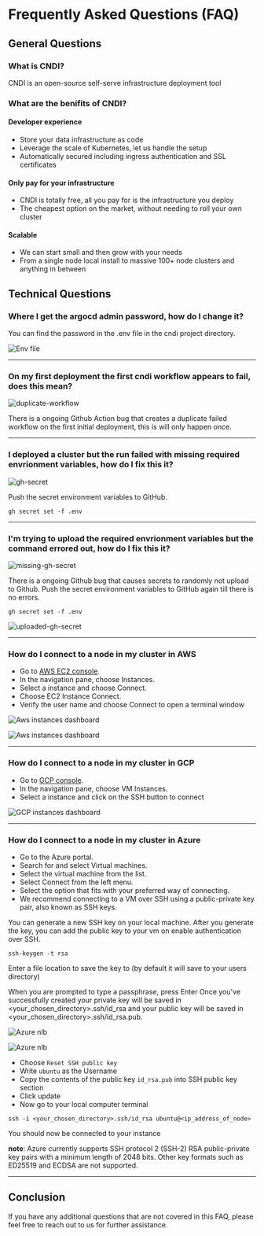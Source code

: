 # Frequently Asked Questions (FAQ)

## General Questions

### What is CNDI?

CNDI is an open-source self-serve infrastructure deployment tool

### What are the benifits of CNDI?

#### Developer experience
- Store your data infrastructure as code
- Leverage the scale of Kubernetes, let us handle the setup
- Automatically secured including ingress authentication and SSL certificates

#### Only pay for your infrastructure
- CNDI is totally free, all you pay for is the infrastructure you deploy
- The cheapest option on the market, without needing to roll your own cluster

#### Scalable
- We can start small and then grow with your needs
- From a single node local install to massive 100+ node clusters and anything in between


## Technical Questions

### Where I get the argocd admin password, how do I change it?

You can find the password in the .env file in the cndi project directory.

![Env file](/docs/frequently-asked-questions/img/argocd-password.png)

---

### On my first deployment the first cndi workflow appears to fail, does this mean? 

![duplicate-workflow](/docs/frequently-asked-questions/img/duplicate-workflow.png)

There is a ongoing Github Action bug that creates a duplicate failed workflow on the first initial deployment, this is will only happen once.

---

### I deployed a cluster but the run failed with missing required envrionment variables, how do I fix this it? 

![gh-secret](/docs/frequently-asked-questions/img/gh-secret.png)

Push the secret environment variables to GitHub.

```
gh secret set -f .env
```

---

### I'm trying to upload the required envrionment variables but the command errored out, how do I fix this it? 

![missing-gh-secret](/docs/frequently-asked-questions/img/missing-gh-secret.png)

There is a ongoing Github bug that causes secrets to randomly not upload to Github. Push the secret environment variables to GitHub again till there is no errors.

```
gh secret set -f .env
```

![uploaded-gh-secret](/docs/frequently-asked-questions/img/uploaded-gh-secret.png)

---

### How do I connect to a node in my cluster in AWS

- Go to [AWS EC2 console](https://console.aws.amazon.com/ec2/).
- In the navigation pane, choose Instances.
- Select a instance and choose Connect.
- Choose EC2 Instance Connect.
- Verify the user name and choose Connect to open a terminal window

![Aws instances dashboard](/docs/frequently-asked-questions/img/aws-instances-ui.png)

![Aws instances dashboard](/docs/frequently-asked-questions/img/aws-connect.png)

--- 

### How do I connect to a node in my cluster in GCP

- Go to [GCP console](https://console.cloud.google.com).
- In the navigation pane, choose VM Instances.
- Select a instance and click on the SSH button to connect

![GCP instances dashboard](/docs/frequently-asked-questions/img/gcp-instances-ui.png)

---

### How do I connect to a node in my cluster in Azure

- Go to the Azure portal.
- Search for and select Virtual machines.
- Select the virtual machine from the list.
- Select Connect from the left menu.
- Select the option that fits with your preferred way of connecting. 
- We recommend connecting to a VM over SSH using a public-private key pair, also known as SSH keys.

You can generate a new SSH key on your local machine. After you generate the key, you can add the public key to your vm on enable authentication over SSH.

```
ssh-keygen -t rsa
```
Enter a file location to save the key to (by default it will save to your users directory)

When you are prompted to type a passphrase, press Enter
Once you've successfully created your private key will be saved in <your_chosen_directory>.ssh/id_rsa and your public key will be saved in <your_chosen_directory>.ssh/id_rsa.pub.

![Azure nlb](/docs/frequently-asked-questions/img/connect.png)

![Azure nlb](/docs/frequently-asked-questions/img/reset.png)
- Choose `Reset SSH public key` 
- Write `ubuntu` as the Username 
- Copy the contents of the public key `id_rsa.pub` into SSH public key section
- Click update
- Now go to your local computer terminal 

```
ssh -i <your_chosen_directory>.ssh/id_rsa ubuntu@<ip_address_of_node>
```
You should now be connected to your instance

**note**: Azure currently supports SSH protocol 2 (SSH-2) RSA public-private key pairs with a minimum length of 2048 bits. Other key formats such as ED25519 and ECDSA are not supported.

--- 

## Conclusion

If you have any additional questions that are not covered in this FAQ, please feel free to reach out to us for further assistance.

